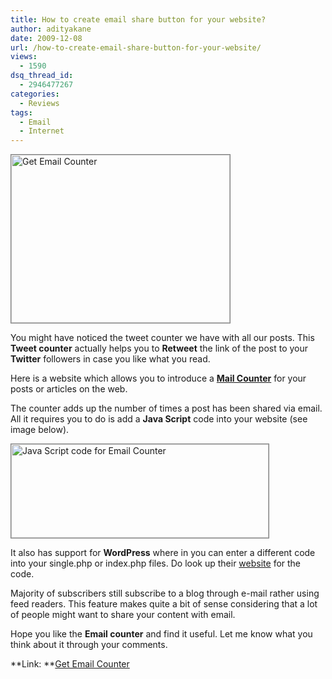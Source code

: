 ```yaml
---
title: How to create email share button for your website?
author: adityakane
date: 2009-12-08
url: /how-to-create-email-share-button-for-your-website/
views:
  - 1590
dsq_thread_id:
  - 2946477267
categories:
  - Reviews
tags:
  - Email
  - Internet
---
```

<img class="alignnone size-full wp-image-17710" style="border: 1px solid grey" title="Get Email Counter" src="http://cdn.devilsworkshop.org/files/2009/12/email_counter1.png" alt="Get Email Counter" width="350" height="269" />

You might have noticed the tweet counter we have with all our posts. This **Tweet counter** actually helps you to **Retweet** the link of the post to your **Twitter** followers in case you like what you read.

Here is a website which allows you to introduce a <a href="http://getmailcounter.com" onclick="_gaq.push(['_trackEvent', 'outbound-article', 'http://getmailcounter.com', 'Mail Counter']);" ><strong>Mail Counter</strong></a> for your posts or articles on the web.

The counter adds up the number of times a post has been shared via email. All it requires you to do is add a **Java Script** code into your website (see image below).

<a href="http://getmailcounter.com/" onclick="_gaq.push(['_trackEvent', 'outbound-article', 'http://getmailcounter.com/', '']);" ><img class="alignnone size-full wp-image-17708" style="border: 1px solid grey" title="Java Script code for Email Counter" src="http://cdn.devilsworkshop.org/files/2009/12/email_counter2.png" alt="Java Script code for Email Counter" width="412" height="150" /></a>

It also has support for **WordPress** where in you can enter a different code into your single.php or index.php files. Do look up their <a href="http://getmailcounter.com/" onclick="_gaq.push(['_trackEvent', 'outbound-article', 'http://getmailcounter.com/', 'website']);" >website</a> for the code.

Majority of subscribers still subscribe to a blog through e-mail rather using feed readers. This feature makes quite a bit of sense considering that a lot of people might want to share your content with email.

Hope you like the **Email counter** and find it useful. Let me know what you think about it through your comments.

**Link: **<a href="http://getmailcounter.com/" onclick="_gaq.push(['_trackEvent', 'outbound-article', 'http://getmailcounter.com/', 'Get Email Counter']);" >Get Email Counter</a>
